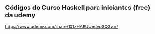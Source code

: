 ## Códigos do Curso Haskell para iniciantes (free) da udemy 

https://www.udemy.com/share/101zHABUUecVpSQ3w=/